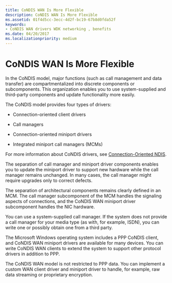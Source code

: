 ```yaml
---
title: CoNDIS WAN Is More Flexible
description: CoNDIS WAN Is More Flexible
ms.assetid: 01f4d5cc-3ecc-4d2f-bc19-67b8d0fda52f
keywords:
- CoNDIS WAN drivers WDK networking , benefits
ms.date: 04/20/2017
ms.localizationpriority: medium
---
```


# CoNDIS WAN Is More Flexible





In the CoNDIS model, major functions (such as call management and data transfer) are compartmentalized into discrete components or subcomponents. This organization enables you to use system-supplied and third-party components and update functionality more easily.

The CoNDIS model provides four types of drivers:

-   Connection-oriented client drivers

-   Call managers

-   Connection-oriented miniport drivers

-   Integrated miniport call managers (MCMs)

For more information about CoNDIS drivers, see [Connection-Oriented NDIS](connection-oriented-ndis.md).

The separation of call manager and miniport driver components enables you to update the miniport driver to support new hardware while the call manager remains unchanged. In many cases, the call manager might require upgrades only to correct defects.

The separation of architectural components remains clearly defined in an MCM. The call manager subcomponent of the MCM handles the signaling aspects of connections, and the CoNDIS WAN miniport driver subcomponent handles the NIC hardware.

You can use a system-supplied call manager. If the system does not provide a call manager for your media type (as with, for example, ISDN), you can write one or possibly obtain one from a third party.

The Microsoft Windows operating system includes a PPP CoNDIS client, and CoNDIS WAN miniport drivers are available for many devices. You can write CoNDIS WAN clients to extend the system to support other protocol drivers in addition to PPP.

The CoNDIS WAN model is not restricted to PPP data. You can implement a custom WAN client driver and miniport driver to handle, for example, raw data streaming or proprietary encryption.

 

 





